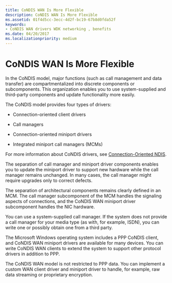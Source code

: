 ```yaml
---
title: CoNDIS WAN Is More Flexible
description: CoNDIS WAN Is More Flexible
ms.assetid: 01f4d5cc-3ecc-4d2f-bc19-67b8d0fda52f
keywords:
- CoNDIS WAN drivers WDK networking , benefits
ms.date: 04/20/2017
ms.localizationpriority: medium
---
```


# CoNDIS WAN Is More Flexible





In the CoNDIS model, major functions (such as call management and data transfer) are compartmentalized into discrete components or subcomponents. This organization enables you to use system-supplied and third-party components and update functionality more easily.

The CoNDIS model provides four types of drivers:

-   Connection-oriented client drivers

-   Call managers

-   Connection-oriented miniport drivers

-   Integrated miniport call managers (MCMs)

For more information about CoNDIS drivers, see [Connection-Oriented NDIS](connection-oriented-ndis.md).

The separation of call manager and miniport driver components enables you to update the miniport driver to support new hardware while the call manager remains unchanged. In many cases, the call manager might require upgrades only to correct defects.

The separation of architectural components remains clearly defined in an MCM. The call manager subcomponent of the MCM handles the signaling aspects of connections, and the CoNDIS WAN miniport driver subcomponent handles the NIC hardware.

You can use a system-supplied call manager. If the system does not provide a call manager for your media type (as with, for example, ISDN), you can write one or possibly obtain one from a third party.

The Microsoft Windows operating system includes a PPP CoNDIS client, and CoNDIS WAN miniport drivers are available for many devices. You can write CoNDIS WAN clients to extend the system to support other protocol drivers in addition to PPP.

The CoNDIS WAN model is not restricted to PPP data. You can implement a custom WAN client driver and miniport driver to handle, for example, raw data streaming or proprietary encryption.

 

 





